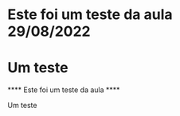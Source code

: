 
# Este foi um teste da aula 29/08/2022

**Um teste**
=======
**** Este foi um teste da aula ****

Um teste